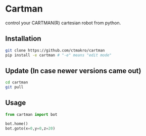 # Cartman

control your CARTMAN(R) cartesian robot from python.

## Installation

```bash
git clone https://github.com/ctmakro/cartman
pip install -e cartman # "-e" means "edit mode"
```

## Update (In case newer versions came out)

```bash
cd cartman
git pull
```

## Usage

```python
from cartman import bot

bot.home()
bot.goto(x=0,y=0,z=20)
```

